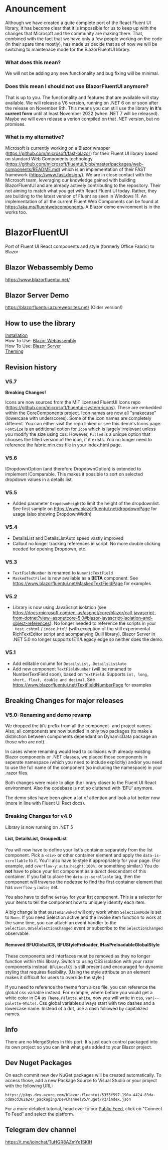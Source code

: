 # Anouncement
Although we have created a quite complete port of the React Fluent UI library, it has become clear that it is impossible for us to keep up with the changes that Microsoft and the community are making there. That, combined with the fact that we have only a few people working on the code (in their spare time mostly), has made us decide that as of now we will be switching to maintenace mode for the BlazorFluentUI library. 

### What does this mean?
We will not be adding any new functionality and bug fixing will be minimal. 

### Does this mean I should not use BlazorFluentUI anymore? 
That is up to you. The functionality and features that are available will stay available. We will release a V6 version, running on .NET 6 on or soon after the release on November 9th. This means you can still use the library **in it's current form** until at least November 2022 (when .NET 7 will be released). Maybe we will even release a verion compiled on that .NET version, but no promises. 

### What is my alternative?
Microsoft is currently working on a Blazor wrapper (https://github.com/microsoft/fast-blazor) for their Fluent UI library based on standard Web Components technology (https://github.com/microsoft/fluentui/blob/master/packages/web-components/README.md) which is an implementation of their FAST framework (https://www.fast.design/). We are in close contact with the Microsoft team, leveraging our knowledge gained with building BlazorFluentUI and are already actively contributing to the repository. Their not aiming to match what you get with React Fluent UI today. Rather, they are building to the latest version of Fluent as seen in Windows 11. An implementation of all the current Fluent Web Components can be found at https://aka.ms/fluentwebcomponents. A Blazor demo environment is in the works too. 

# BlazorFluentUI
Port of Fluent UI React components and style (formerly Office Fabric) to Blazor

## Blazor Webassembly Demo
https://www.blazorfluentui.net/

## Blazor Server Demo
https://blazorfluentui.azurewebsites.net/ (Older version!)

## How to use the library
[Installation](https://github.com/BlazorFluentUI/BlazorFluentUI/wiki/Installation) \
How To Use: [Blazor Webassembly](https://github.com/BlazorFluentUI/BlazorFluentUI/wiki/How-To-Use:-Blazor-WebAssembly) \
How To Use: [Blazor Server](https://github.com/BlazorFluentUI/BlazorFluentUI/wiki/How-To-Use:-Blazor-Server) \
[Theming](https://github.com/BlazorFluentUI/BlazorFluentUI/wiki/Theming---defaults-and-custom) 

## Revision history
### V5.7
**Breaking Changes!**

Icons are now sourced from the MIT licensed FluentUI Icons repo (https://github.com/microsoft/fluentui-system-icons).  These are embedded within the CoreComponents project.  Icon names are now all "snakecase" (lowercase with underscores).  Some of the icon names are completely different.  You can either visit the repo linked or see this demo's Icons page.  `FontSize` is an additional option for `Icon` which is largely irrelevant unless you modify the size using css.  However, `Filled` is a unique option that chooses the filled version of the icon, if it exists.  You no longer need to reference the fabric.min.css file in your index.html page.


### V5.6
IDropdownOption (and therefore DropdownOption) is extended to implement IComparable. This makes it possible to sort on selected dropdown values in a details list.

### V5.5
- Added parameter `DropdownHeight`to limit the height of the dropdownlist. See first sample on https://www.blazorfluentui.net/dropdownPage for usage (also showing DropdownWidth)

### V5.4
- DetailsList and DetailsListAuto speed vastly improved
- Callout no longer tracking references in script. No more double clicking needed for opening Dropdown, etc.

### V5.3
- `TextFieldNumber` is renamed to `NumericTextField`
- `MaskedTextFiled` is now available as a **BETA** component. See https://www.blazorfluentui.net/MaskedTextFieldPage for examples

### V5.2
- Library is now using JavaScript isolation (see https://docs.microsoft.com/en-us/aspnet/core/blazor/call-javascript-from-dotnet?view=aspnetcore-5.0#blazor-javascript-isolation-and-object-references). No longer needed to reference the scripts in your `_Host.cshtml` / `index.html`! (with exception of the still experimental RichTextEditor script and acompanying Quill library). Blazor Server in .NET 5.0 no longer supports IE11/Legacy edge so neither does the demo.

### V5.1
- Add editable column for `DetailsList, DetailsListAuto` 
- Add new component `TextFieldNumber` (will be renamed to NumberTextField soon), based on `TextField`. Supports `int, long, short, float, double and decimal`. 
  See https://www.blazorfluentui.net/TextFieldNumberPage for examples


## Breaking Changes for major releases
### V5.0: Renaming and demo revamp
We dropped the `BFU` prefix from all the component- and project names. Also, all components are now bundled in only two packages (to make a distinction between components dependant on DynamicData package an those who are not).

In cases where renaming would lead to collisions with already existing Blazor components or .NET classes, we placed those components in seperate namespace (which you need to include explicitly) and/or you need to use the full name of the component (so including the namespace) in your .razor files.

Both changes were made to align the library closer to the Fluent UI React environment. Also the codebase is not so cluttered with 'BFU' anymore.

The demo sites have been given a lot of attention and look a lot better now (more in line with Fluent UI Rect docs).


### Breaking Changes for v4.0 
Library is now running on .NET 5  

#### List, DetailsList, GroupedList
You will now have to define your list's container separately from the list component.  Pick a `<div>` or other container element and apply the `data-is-scrollable` to it.  You'll also have to style it appropriately for your page.  (For example, add `overflow-y:auto;height:100%;` or something similar.)  You do **not** have to place your list component as a *direct* descendant of this container.  If you fail to place the `data-is-scrollable` tag, then the component will traverse the nodetree to find the first container element that has `overflow-y:auto;` set.

You also have to define `GetKey` for your list component.  This is a selector for your items to tell the component how to uniquely identify each item.  

A big change is that `OnItemInvoked` will only work when `SelectionMode` is set to `None`.   If you need Selection active and the invoke item function to work at the same time, you can attach an event handler to the `Selection.OnSelelectionChanged` event or subscribe to the `SelectionChanged` observable.  

#### Removed BFUGlobalCS, BFUStylePreloader, IHasPreloadableGlobalStyle
These components and interfaces must be removed as they no longer function within this library. Switch to using CSS isolation with your razor components instead.  `BFULocalCS` is still present and encouraged for dynamic styling that requires flexibility.  (Using the style attribute on an element makes it difficult for users to override the style.)

If you need to reference the theme from a css file, you can reference the global css variable instead.  For example, where before you would get a white color in C# as `Theme.Palette.White`, now you will write in css, `var(--palette-White)`.  Css global variables always start with two dashes and a lowercase name.  Instead of a dot, use a dash followed by capitalized names.


## Info
There are no MergeStyles in this port.  It's just each control packaged into its own project so you can limit what gets added to your Blazor project. 

## Dev Nuget Packages
On each commit new dev NuGet packages will be created automatically. To access those, add a new Package Source to Visual Studio or your project with the following URL:

```
https://pkgs.dev.azure.com/blazor-fluentui/5355f597-190a-4424-83da-cd89cd362a24/_packaging/DevChannelV5/nuget/v3/index.json
```
For a more detailed tutorial, head over to our [Public Feed](https://dev.azure.com/blazor-fluentui/Blazor%20FluentUI/_packaging?_a=feed&feed=DevChannelV5), click on "Connect To Feed" and select the platform. 

## Telegram dev channel
https://t.me/joinchat/TuHGR8AZmYe1SKlH

